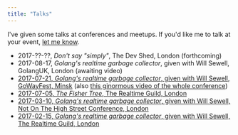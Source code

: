 ```yaml
---
title: "Talks"
---
```


I've given some talks at conferences and meetups.
If you'd like me to talk at your event, [let me know](mailto:jameshfisher@gmail.com).

* 2017-??-??, _Don't say "simply"_, The Dev Shed, London (forthcoming)
* 2017-08-17, _Golang's realtime garbage collector_, given with Will Sewell, GolangUK, London (awaiting video)
* [2017-07-21, _Golang's realtime garbage collector_, given with Will Sewell, GoWayFest, Minsk](https://youtu.be/5hNRcoH4-Lk?list=PLpVeA1tdgfCDpgQzBP6J445sfTa46jqep) (also [this ginormous video of the whole conference](https://youtu.be/JeRgxCOFRaE?t=6h45m17s))
* [2017-07-05, _The Fisher Tree_, The Realtime Guild, London](https://pusher.com/sessions/meetup/the-realtime-guild/the-fisher-tree-a-realtime-map-data-structure)
* [2017-03-10, _Golang's realtime garbage collector_, given with Will Sewell, Not On The High Street Conference, London](https://youtu.be/nckseQJ1Nlg)
* [2017-02-15, _Golang's realtime garbage collector_, given with Will Sewell, The Realtime Guild, London](https://pusher.com/sessions/meetup/the-realtime-guild/golangs-realtime-garbage-collector)
